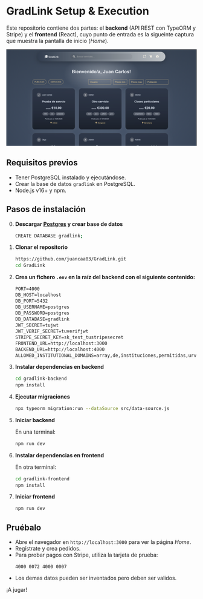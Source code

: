 # GradLink Setup & Execution

Este repositorio contiene dos partes: el **backend** (API REST con TypeORM y Stripe) y el **frontend** (React), cuyo punto de entrada es la sigueinte captura que muestra la pantalla de inicio (*Home*).

![Captura de Home](./Home.png)

## Requisitos previos

* Tener PostgreSQL instalado y ejecutándose.
* Crear la base de datos `gradlink` en PostgreSQL.
* Node.js v16+ y npm.

## Pasos de instalación

0. **Descargar [Postgres](https://www.postgresql.org/download/) y crear base de datos**

   ```bash
   CREATE DATABASE gradlink;
   ```

1. **Clonar el repositorio**

   ```bash
   https://github.com/juancaa03/GradLink.git
   cd GradLink
   ```

2. **Crea un fichero `.env` en la raíz del backend con el siguiente contenido:**

   ```dotenv
   PORT=4000
   DB_HOST=localhost
   DB_PORT=5432
   DB_USERNAME=postgres
   DB_PASSWORD=postgres
   DB_DATABASE=gradlink
   JWT_SECRET=tujwt
   JWT_VERIF_SECRET=tuverifjwt
   STRIPE_SECRET_KEY=sk_test_tustripesecret
   FRONTEND_URL=http://localhost:3000
   BACKEND_URL=http://localhost:4000
   ALLOWED_INSTITUTIONAL_DOMAINS=array,de,instituciones,permitidas,urv.cat
   ```

3. **Instalar dependencias en backend**

   ```bash
   cd gradlink-backend
   npm install
   ```

4. **Ejecutar migraciones**

   ```bash
   npx typeorm migration:run --dataSource src/data-source.js
   ```

5. **Iniciar backend**

   En una terminal:
   ```bash
   npm run dev
   ```

6. **Instalar dependencias en frontend**

   En otra terminal:
   ```bash
   cd gradlink-frontend
   npm install
   ```

7. **Iniciar frontend**
   ```bash
   npm run dev
   ```

## Pruébalo

* Abre el navegador en `http://localhost:3000` para ver la página *Home*.
* Regístrate y crea pedidos.
* Para probar pagos con Stripe, utiliza la tarjeta de prueba:
  ```text
  4000 0072 4000 0007
  ```
* Los demas datos pueden ser inventados pero deben ser validos.

¡A jugar!